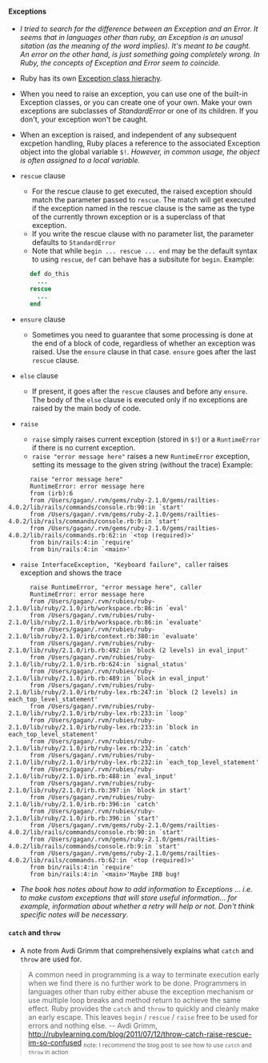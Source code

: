 #### Exceptions

- _I tried to search for the difference between an Exception and an Error. It seems that in languages other than ruby, an Exception is an unusal sitation (as the meaning of the word implies). It's meant to be caught. An error on the other hand, is just something going completely wrong. In Ruby, the concepts of Exception and Error seem to coincide._

- Ruby has its own [Exception class hierachy](http://blog.nicksieger.com/articles/2006/09/06/rubys-exception-hierarchy/).

- When you need to raise an exception, you can use one of the built-in Exception classes, or you can create one of your own. Make your own exceptions are subclasses of *StandardError* or one of its children. If you don't, your exception won't be caught. 

- When an exception is raised, and independent of any subsequent excpetion handling, Ruby places a reference to the associated Exception object into the global variable `$!`. _However, in common usage, the object is often assigned to a local variable._

- `rescue` clause 
  - For the rescue clause to get executed, the raised exception should match the parameter passed to `rescue`. The match will get executed if the exception named in the rescue clause is the same as the type of the currently thrown exception or is a superclass of that exception. 
  - If you write the rescue clause with no parameter list, the parameter defaults to `StandardError`
  - Note that while `begin ... rescue ... end` may be the default syntax to using `rescue`, `def` can behave has a subsitute for `begin`. Example: 
```ruby
      def do_this
        ...
      rescue 
        ...
      end
```

- `ensure` clause
  - Sometimes you need to guarantee that some processing is done at the end of a block of code, regardless of whether an exception was raised. Use the `ensure` clause in that case. `ensure` goes after the last `rescue` clause. 

- `else` clause
  - If present, it goes after the `rescue` clauses and before any `ensure`.  The body of the `else` clause is executed only if no exceptions are raised by the main body of code.

- `raise`
  - `raise` simply raises current exception (stored in `$!`) or a `RuntimeError` if there is no current exception.
  - `raise "error message here"` raises a new `RuntimeError` exception, setting its message to the given string (without the trace) Example: 

```
      raise "error message here"
      RuntimeError: error message here
      from (irb):6
      from /Users/gagan/.rvm/gems/ruby-2.1.0/gems/railties-4.0.2/lib/rails/commands/console.rb:90:in `start'
      from /Users/gagan/.rvm/gems/ruby-2.1.0/gems/railties-4.0.2/lib/rails/commands/console.rb:9:in `start'
      from /Users/gagan/.rvm/gems/ruby-2.1.0/gems/railties-4.0.2/lib/rails/commands.rb:62:in `<top (required)>'
      from bin/rails:4:in `require'
      from bin/rails:4:in `<main>'
```
  - `raise InterfaceException, "Keyboard failure", caller` raises exception and shows the trace
```
      raise RuntimeError, "error message here", caller
      RuntimeError: error message here
      from /Users/gagan/.rvm/rubies/ruby-2.1.0/lib/ruby/2.1.0/irb/workspace.rb:86:in `eval'
      from /Users/gagan/.rvm/rubies/ruby-2.1.0/lib/ruby/2.1.0/irb/workspace.rb:86:in `evaluate'
      from /Users/gagan/.rvm/rubies/ruby-2.1.0/lib/ruby/2.1.0/irb/context.rb:380:in `evaluate'
      from /Users/gagan/.rvm/rubies/ruby-2.1.0/lib/ruby/2.1.0/irb.rb:492:in `block (2 levels) in eval_input'
      from /Users/gagan/.rvm/rubies/ruby-2.1.0/lib/ruby/2.1.0/irb.rb:624:in `signal_status'
      from /Users/gagan/.rvm/rubies/ruby-2.1.0/lib/ruby/2.1.0/irb.rb:489:in `block in eval_input'
      from /Users/gagan/.rvm/rubies/ruby-2.1.0/lib/ruby/2.1.0/irb/ruby-lex.rb:247:in `block (2 levels) in each_top_level_statement'
      from /Users/gagan/.rvm/rubies/ruby-2.1.0/lib/ruby/2.1.0/irb/ruby-lex.rb:233:in `loop'
      from /Users/gagan/.rvm/rubies/ruby-2.1.0/lib/ruby/2.1.0/irb/ruby-lex.rb:233:in `block in each_top_level_statement'
      from /Users/gagan/.rvm/rubies/ruby-2.1.0/lib/ruby/2.1.0/irb/ruby-lex.rb:232:in `catch'
      from /Users/gagan/.rvm/rubies/ruby-2.1.0/lib/ruby/2.1.0/irb/ruby-lex.rb:232:in `each_top_level_statement'
      from /Users/gagan/.rvm/rubies/ruby-2.1.0/lib/ruby/2.1.0/irb.rb:488:in `eval_input'
      from /Users/gagan/.rvm/rubies/ruby-2.1.0/lib/ruby/2.1.0/irb.rb:397:in `block in start'
      from /Users/gagan/.rvm/rubies/ruby-2.1.0/lib/ruby/2.1.0/irb.rb:396:in `catch'
      from /Users/gagan/.rvm/rubies/ruby-2.1.0/lib/ruby/2.1.0/irb.rb:396:in `start'
      from /Users/gagan/.rvm/gems/ruby-2.1.0/gems/railties-4.0.2/lib/rails/commands/console.rb:90:in `start'
      from /Users/gagan/.rvm/gems/ruby-2.1.0/gems/railties-4.0.2/lib/rails/commands/console.rb:9:in `start'
      from /Users/gagan/.rvm/gems/ruby-2.1.0/gems/railties-4.0.2/lib/rails/commands.rb:62:in `<top (required)>'
      from bin/rails:4:in `require'
      from bin/rails:4:in `<main>'Maybe IRB bug!
```

- _The book has notes about how to add information to Exceptions ... i.e. to make custom exceptions that will store useful information... for example, information about  whether a retry will help or not. Don't think specific notes will be necessary_.

#### `catch` and `throw`

- A note from Avdi Grimm that comprehensively explains what `catch` and `throw` are used for. 

> A common need in programming is a way to terminate execution early when we find there is no further work to be done. Programmers in languages other than ruby either abuse the exception mechanism or use multiple loop breaks and method return to achieve the same effect. Ruby provides the `catch` and `throw` to quickly and cleanly make an early escape. This leaves `begin` / `rescue` / `raise` free to be used for errors and nothing else. -- Avdi Grimm, http://rubylearning.com/blog/2011/07/12/throw-catch-raise-rescue-im-so-confused  <sub> note: I recommend the blog post to see how to use `catch` and `throw` in action </sub>
